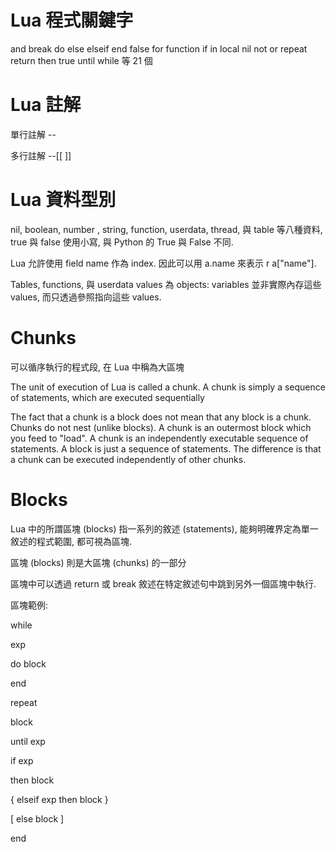 # Lua 程式關鍵字

and break do else elseif end false for function if in local nil not or repeat return then true until while 等 21 個

# Lua 註解

單行註解 --

多行註解 --\[\[    \]\]

# Lua 資料型別

nil, boolean, number , string, function, userdata, thread, 與 table 等八種資料, true 與 false 使用小寫, 與 Python 的 True 與 False 不同. 

Lua 允許使用 field name 作為 index. 因此可以用 a.name 來表示 r a\["name"\].

Tables, functions, 與 userdata values 為 objects: variables 並非實際內存這些 values, 而只透過參照指向這些 values.

# Chunks

可以循序執行的程式段, 在 Lua 中稱為大區塊

The unit of execution of Lua is called a chunk. A chunk is simply a sequence of statements, which are executed sequentially

The fact that a chunk is a block does not mean that any block is a chunk. Chunks do not nest \(unlike blocks\). A chunk is an outermost block which you feed to "load". A chunk is an independently executable sequence of statements. A block is just a sequence of statements. The difference is that a chunk can be executed independently of other chunks.

# Blocks

Lua 中的所謂區塊 \(blocks\) 指一系列的敘述 \(statements\), 能夠明確界定為單一敘述的程式範圍, 都可視為區塊.

區塊 \(blocks\) 則是大區塊 \(chunks\) 的一部分

區塊中可以透過 return 或 break 敘述在特定敘述句中跳到另外一個區塊中執行.

區塊範例:

while 

exp 

do block 

end



repeat 

block 

until exp 



if exp 

then block 

{ elseif exp then block } 

\[ else block \] 

end



